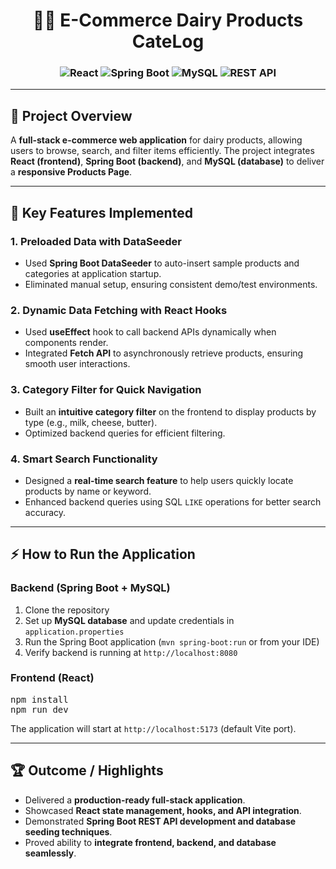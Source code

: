 <h1 align="center">🥛🧀 E-Commerce Dairy Products CateLog</h1>

<h3 align="center">
  <img src="https://img.shields.io/badge/Frontend-React-blue?logo=react" alt="React"/>
  <img src="https://img.shields.io/badge/Backend-Spring%20Boot-brightgreen?logo=springboot" alt="Spring Boot"/>
  <img src="https://img.shields.io/badge/Database-MySQL-blue?logo=mysql" alt="MySQL"/>
  <img src="https://img.shields.io/badge/API-REST%20API-orange" alt="REST API"/>
</h3>

---

<h2>📌 Project Overview</h2>
<p>
A <b>full-stack e-commerce web application</b> for dairy products, allowing users to browse, search, and filter items efficiently. The project integrates 
<b>React (frontend)</b>, <b>Spring Boot (backend)</b>, and <b>MySQL (database)</b> to deliver a <b>responsive Products Page</b>.
</p>

---

<h2>🚀 Key Features Implemented</h2>

<h3>1. Preloaded Data with DataSeeder</h3>
<ul>
  <li>Used <b>Spring Boot DataSeeder</b> to auto-insert sample products and categories at application startup.</li>
  <li>Eliminated manual setup, ensuring consistent demo/test environments.</li>
</ul>

<h3>2. Dynamic Data Fetching with React Hooks</h3>
<ul>
  <li>Used <b>useEffect</b> hook to call backend APIs dynamically when components render.</li>
  <li>Integrated <b>Fetch API</b> to asynchronously retrieve products, ensuring smooth user interactions.</li>
</ul>

<h3>3. Category Filter for Quick Navigation</h3>
<ul>
  <li>Built an <b>intuitive category filter</b> on the frontend to display products by type (e.g., milk, cheese, butter).</li>
  <li>Optimized backend queries for efficient filtering.</li>
</ul>

<h3>4. Smart Search Functionality</h3>
<ul>
  <li>Designed a <b>real-time search feature</b> to help users quickly locate products by name or keyword.</li>
  <li>Enhanced backend queries using SQL <code>LIKE</code> operations for better search accuracy.</li>
</ul>

---

<h2>⚡ How to Run the Application</h2>

<h3>Backend (Spring Boot + MySQL)</h3>
<ol>
  <li>Clone the repository</li>
  <li>Set up <b>MySQL database</b> and update credentials in <code>application.properties</code></li>
  <li>Run the Spring Boot application (<code>mvn spring-boot:run</code> or from your IDE)</li>
  <li>Verify backend is running at <code>http://localhost:8080</code></li>
</ol>

<h3>Frontend (React)</h3>
<pre>
npm install
npm run dev
</pre>
<p>The application will start at <code>http://localhost:5173</code> (default Vite port).</p>

---

<h2>🏆 Outcome / Highlights</h2>
<ul>
  <li>Delivered a <b>production-ready full-stack application</b>.</li>
  <li>Showcased <b>React state management, hooks, and API integration</b>.</li>
  <li>Demonstrated <b>Spring Boot REST API development and database seeding techniques</b>.</li>
  <li>Proved ability to <b>integrate frontend, backend, and database seamlessly</b>.</li>
</ul>
